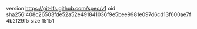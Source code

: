 version https://git-lfs.github.com/spec/v1
oid sha256:408c26503fde52a52e491841036f9e5bee9981e097d6cd13f600ae7f4b2f29f5
size 15151
